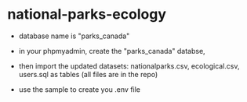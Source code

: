 # national-parks-ecology

* database name is "parks_canada"

* in your phpmyadmin, create the "parks_canada" databse,

* then import the updated datasets: nationalparks.csv, ecological.csv, users.sql as tables (all files are in the repo)

* use the sample to create you .env file

